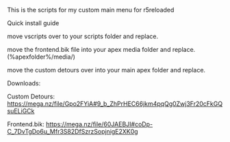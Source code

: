 This is the scripts for my custom main menu for r5reloaded


Quick install guide

move vscripts over to your scripts folder and replace.

move the frontend.bik file into your apex media folder and replace. (%apexfolder%/media/)

move the custom detours over into your main apex folder and replace.


Downloads:

Custom Detours: https://mega.nz/file/Gpo2FYiA#9_b_ZhPrHEC66jkm4pqQg0Zwj3Fr20cFkGQsuELiGCk

Frontend.bik: https://mega.nz/file/60JAEBJI#coDp-C_7DvTgDo6u_Mfr3S82DfSzrzSopjnigE2XK0g

